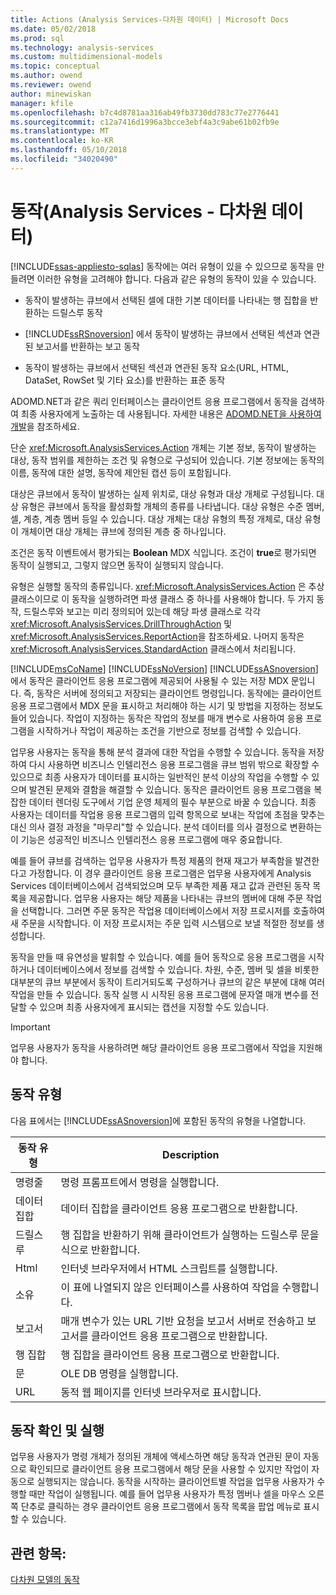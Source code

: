 ```yaml
---
title: Actions (Analysis Services-다차원 데이터) | Microsoft Docs
ms.date: 05/02/2018
ms.prod: sql
ms.technology: analysis-services
ms.custom: multidimensional-models
ms.topic: conceptual
ms.author: owend
ms.reviewer: owend
author: minewiskan
manager: kfile
ms.openlocfilehash: b7c4d8781aa316ab49fb3730dd783c77e2776441
ms.sourcegitcommit: c12a7416d1996a3bcce3ebf4a3c9abe61b02fb9e
ms.translationtype: MT
ms.contentlocale: ko-KR
ms.lasthandoff: 05/10/2018
ms.locfileid: "34020490"
---
```

# <a name="actions-analysis-services---multidimensional-data"></a>동작(Analysis Services - 다차원 데이터)
[!INCLUDE[ssas-appliesto-sqlas](../../includes/ssas-appliesto-sqlas.md)]
  동작에는 여러 유형이 있을 수 있으므로 동작을 만들려면 이러한 유형을 고려해야 합니다. 다음과 같은 유형의 동작이 있을 수 있습니다.  
  
-   동작이 발생하는 큐브에서 선택된 셀에 대한 기본 데이터를 나타내는 행 집합을 반환하는 드릴스루 동작  
  
-   [!INCLUDE[ssRSnoversion](../../includes/ssrsnoversion-md.md)] 에서 동작이 발생하는 큐브에서 선택된 섹션과 연관된 보고서를 반환하는 보고 동작  
  
-   동작이 발생하는 큐브에서 선택된 섹션과 연관된 동작 요소(URL, HTML, DataSet, RowSet 및 기타 요소)를 반환하는 표준 동작  
  
 ADOMD.NET과 같은 쿼리 인터페이스는 클라이언트 응용 프로그램에서 동작을 검색하여 최종 사용자에게 노출하는 데 사용됩니다. 자세한 내용은 [ADOMD.NET을 사용하여 개발](../../analysis-services/multidimensional-models/adomd-net/developing-with-adomd-net.md)을 참조하세요.  
  
 단순 <xref:Microsoft.AnalysisServices.Action> 개체는 기본 정보, 동작이 발생하는 대상, 동작 범위를 제한하는 조건 및 유형으로 구성되어 있습니다. 기본 정보에는 동작의 이름, 동작에 대한 설명, 동작에 제안된 캡션 등이 포함됩니다.  
  
 대상은 큐브에서 동작이 발생하는 실제 위치로, 대상 유형과 대상 개체로 구성됩니다. 대상 유형은 큐브에서 동작을 활성화할 개체의 종류를 나타냅니다. 대상 유형은 수준 멤버, 셀, 계층, 계층 멤버 등일 수 있습니다. 대상 개체는 대상 유형의 특정 개체로, 대상 유형이 개체이면 대상 개체는 큐브에 정의된 계층 중 하나입니다.  
  
 조건은 동작 이벤트에서 평가되는 **Boolean** MDX 식입니다. 조건이 **true**로 평가되면 동작이 실행되고, 그렇지 않으면 동작이 실행되지 않습니다.  
  
 유형은 실행할 동작의 종류입니다. <xref:Microsoft.AnalysisServices.Action> 은 추상 클래스이므로 이 동작을 실행하려면 파생 클래스 중 하나를 사용해야 합니다. 두 가지 동작, 드릴스루와 보고는 미리 정의되어 있는데 해당 파생 클래스로 각각 <xref:Microsoft.AnalysisServices.DrillThroughAction> 및 <xref:Microsoft.AnalysisServices.ReportAction>을 참조하세요. 나머지 동작은 <xref:Microsoft.AnalysisServices.StandardAction> 클래스에서 처리됩니다.  
  
 [!INCLUDE[msCoName](../../includes/msconame-md.md)] [!INCLUDE[ssNoVersion](../../includes/ssnoversion-md.md)] [!INCLUDE[ssASnoversion](../../includes/ssasnoversion-md.md)]에서 동작은 클라이언트 응용 프로그램에 제공되어 사용될 수 있는 저장 MDX 문입니다. 즉, 동작은 서버에 정의되고 저장되는 클라이언트 명령입니다. 동작에는 클라이언트 응용 프로그램에서 MDX 문을 표시하고 처리해야 하는 시기 및 방법을 지정하는 정보도 들어 있습니다. 작업이 지정하는 동작은 작업의 정보를 매개 변수로 사용하여 응용 프로그램을 시작하거나 작업이 제공하는 조건을 기반으로 정보를 검색할 수 있습니다.  
  
 업무용 사용자는 동작을 통해 분석 결과에 대한 작업을 수행할 수 있습니다. 동작을 저장하여 다시 사용하면 비즈니스 인텔리전스 응용 프로그램을 큐브 범위 밖으로 확장할 수 있으므로 최종 사용자가 데이터를 표시하는 일반적인 분석 이상의 작업을 수행할 수 있으며 발견된 문제와 결함을 해결할 수 있습니다. 동작은 클라이언트 응용 프로그램을 복잡한 데이터 렌더링 도구에서 기업 운영 체제의 필수 부분으로 바꿀 수 있습니다. 최종 사용자는 데이터를 작업용 응용 프로그램의 입력 항목으로 보내는 작업에 초점을 맞추는 대신 의사 결정 과정을 "마무리"할 수 있습니다. 분석 데이터를 의사 결정으로 변환하는 이 기능은 성공적인 비즈니스 인텔리전스 응용 프로그램에 매우 중요합니다.  
  
 예를 들어 큐브를 검색하는 업무용 사용자가 특정 제품의 현재 재고가 부족함을 발견한다고 가정합니다. 이 경우 클라이언트 응용 프로그램은 업무용 사용자에게 Analysis Services 데이터베이스에서 검색되었으며 모두 부족한 제품 재고 값과 관련된 동작 목록을 제공합니다. 업무용 사용자는 해당 제품을 나타내는 큐브의 멤버에 대해 주문 작업을 선택합니다. 그러면 주문 동작은 작업용 데이터베이스에서 저장 프로시저를 호출하여 새 주문을 시작합니다. 이 저장 프로시저는 주문 입력 시스템으로 보낼 적절한 정보를 생성합니다.  
  
 동작을 만들 때 유연성을 발휘할 수 있습니다. 예를 들어 동작으로 응용 프로그램을 시작하거나 데이터베이스에서 정보를 검색할 수 있습니다. 차원, 수준, 멤버 및 셀을 비롯한 대부분의 큐브 부분에서 동작이 트리거되도록 구성하거나 큐브의 같은 부분에 대해 여러 작업을 만들 수 있습니다. 동작 실행 시 시작된 응용 프로그램에 문자열 매개 변수를 전달할 수 있으며 최종 사용자에게 표시되는 캡션을 지정할 수도 있습니다.  
  
> [!IMPORTANT]  
>  업무용 사용자가 동작을 사용하려면 해당 클라이언트 응용 프로그램에서 작업을 지원해야 합니다.  
  
## <a name="types-of-actions"></a>동작 유형  
 다음 표에서는 [!INCLUDE[ssASnoversion](../../includes/ssasnoversion-md.md)]에 포함된 동작의 유형을 나열합니다.  
  
|동작 유형|Description|  
|-----------------|-----------------|  
|명령줄|명령 프롬프트에서 명령을 실행합니다.|  
|데이터 집합|데이터 집합을 클라이언트 응용 프로그램으로 반환합니다.|  
|드릴스루|행 집합을 반환하기 위해 클라이언트가 실행하는 드릴스루 문을 식으로 반환합니다.|  
|Html|인터넷 브라우저에서 HTML 스크립트를 실행합니다.|  
|소유|이 표에 나열되지 않은 인터페이스를 사용하여 작업을 수행합니다.|  
|보고서|매개 변수가 있는 URL 기반 요청을 보고서 서버로 전송하고 보고서를 클라이언트 응용 프로그램으로 반환합니다.|  
|행 집합|행 집합을 클라이언트 응용 프로그램으로 반환합니다.|  
|문|OLE DB 명령을 실행합니다.|  
|URL|동적 웹 페이지를 인터넷 브라우저로 표시합니다.|  
  
## <a name="resolving-and-executing-actions"></a>동작 확인 및 실행  
 업무용 사용자가 명령 개체가 정의된 개체에 액세스하면 해당 동작과 연관된 문이 자동으로 확인되므로 클라이언트 응용 프로그램에서 해당 문을 사용할 수 있지만 작업이 자동으로 실행되지는 않습니다. 동작을 시작하는 클라이언트별 작업을 업무용 사용자가 수행할 때만 작업이 실행됩니다. 예를 들어 업무용 사용자가 특정 멤버나 셀을 마우스 오른쪽 단추로 클릭하는 경우 클라이언트 응용 프로그램에서 동작 목록을 팝업 메뉴로 표시할 수 있습니다.  
  
## <a name="see-also"></a>관련 항목:  
 [다차원 모델의 동작](../../analysis-services/multidimensional-models/actions-in-multidimensional-models.md)  
  
  
